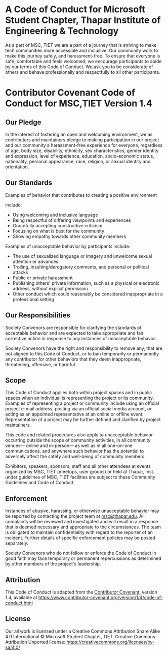 # A Code of Conduct for Microsoft Student Chapter, Thapar Institute of Engineering & Technology

As a part of MSC, TIET we are a part of a journey that is striving to make tech communities more accessible and inclusive. Our community work to make this journey safely, and harassment-free. To ensure that everyone is safe, comfortable and feels welcomed, we encourage participants to abide by our terms of this Code of Conduct. We ask you to be considerate of others and behave professionally and respectfully to all other participants.

# Contributor Covenant Code of Conduct for MSC,TIET Version 1.4

## Our Pledge

In the interest of fostering an open and welcoming environment, we as contributors and maintainers pledge to making participation in our project and our community a harassment-free experience for everyone, regardless of age, body size, disability, ethnicity, sex characteristics, gender identity and expression, level of experience, education, socio-economic status, nationality, personal appearance, race, religion, or sexual identity and orientation.

## Our Standards

Examples of behavior that contributes to creating a positive environment

include:

* Using welcoming and inclusive language
* Being respectful of differing viewpoints and experiences
* Gracefully accepting constructive criticism
* Focusing on what is best for the community
* Showing empathy towards other community members

Examples of unacceptable behavior by participants include:

* The use of sexualized language or imagery and unwelcome sexual attention or
  advances
* Trolling, insulting/derogatory comments, and personal or political attacks
* Public or private harassment
* Publishing others' private information, such as a physical or electronic
  address, without explicit permission
* Other conduct which could reasonably be considered inappropriate in a
  professional setting

## Our Responsibilities

Society Convenors are responsible for clarifying the standards of acceptable
behavior and are expected to take appropriate and fair corrective action in
response to any instances of unacceptable behavior.

Society Convenors have the right and responsibility to remove any, 
that are not aligned to this Code of Conduct, or to ban temporarily or
permanently any contributor for other behaviors that they deem inappropriate,
threatening, offensive, or harmful.

## Scope

This Code of Conduct applies both within project spaces and in public spaces
when an individual is representing the project or its community. Examples of
representing a project or community include using an official project e-mail
address, posting via an official social media account, or acting as an appointed
representative at an online or offline event. Representation of a project may be
further defined and clarified by project maintainers.

This code and related procedures also apply to unacceptable behavior occurring outside the scope of community activities, in all community venues— online and in-person— as well as in all one-on-one communications, and anywhere such behavior has the potential to adversely affect the safety and well-being of community members. 

Exhibitors, speakers, sponsors, staff and all other attendees at events organized by MSC, TIET (meetups, user groups) or held at Thapar, Inst. under guidelines of MSC, TIET facilities are subject to these Community Guidelines and Code of Conduct.

## Enforcement

Instances of abusive, harassing, or otherwise unacceptable behavior may be
reported by contacting the project team at msc@thapar.edu. All
complaints will be reviewed and investigated and will result in a response that
is deemed necessary and appropriate to the circumstances. The team is
obligated to maintain confidentiality with regard to the reporter of an incident.
Further details of specific enforcement policies may be posted separately.

Society Convenors who do not follow or enforce the Code of Conduct in good
faith may face temporary or permanent repercussions as determined by other
members of the project's leadership.

## Attribution


This Code of Conduct is adapted from the [Contributor Covenant][homepage], version 1.4,
available at https://www.contributor-covenant.org/version/1/4/code-of-conduct.html

[homepage]: https://www.contributor-covenant.org

## License

Our all work is licensed under a Creative Commons Attribution Share Alike 4.0 International © Microsoft Student Chapter, TIET. Creative Commons Attribution Unported license: https://creativecommons.org/licenses/by-sa/4.0/